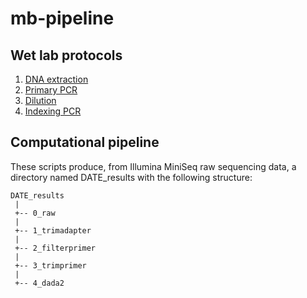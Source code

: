 # mb-pipeline

## Wet lab protocols

1. [DNA extraction](https://github.com/bpetrone/mb-pipeline/blob/master/protocols/1_dna_extraction.md)
2. [Primary PCR](https://github.com/bpetrone/mb-pipeline/blob/master/protocols/2_primary_pcr.md)
3. [Dilution](https://github.com/bpetrone/mb-pipeline/blob/master/protocols/3_dilution.md)
4. [Indexing PCR](https://github.com/bpetrone/mb-pipeline/blob/master/protocols/4_indexing_pcr.md)

## Computational pipeline

These scripts  produce, from Illumina MiniSeq raw sequencing data, a directory named DATE_results with the following structure:

```
DATE_results
 |
 +-- 0_raw
 |    
 +-- 1_trimadapter
 | 
 +-- 2_filterprimer
 |    
 +-- 3_trimprimer
 |    
 +-- 4_dada2
 ```
